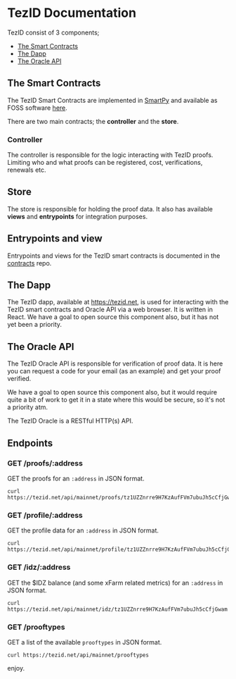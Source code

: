 # TezID Documentation

TezID consist of 3 components;

* [The Smart Contracts](https://github.com/tezid/contracts)
* [The Dapp](https://tezid.net)
* [The Oracle API](#the-oracle-api)

## The Smart Contracts

The TezID Smart Contracts are implemented in [SmartPy](https://smartpy.io/) and available as FOSS software [here](https://github.com/tezid/contracts).

There are two main contracts; the **controller** and the **store**.

### Controller

The controller is responsible for the logic interacting with TezID proofs. Limiting who and what proofs can be registered, cost, verifications, renewals etc. 

## Store

The store is responsible for holding the proof data. It also has available **views** and **entrypoints** for integration purposes.

## Entrypoints and view

Entrypoints and views for the TezID smart contracts is documented in the [contracts](https://github.com/tezid/contracts) repo.

## The Dapp

The TezID dapp, available at https://tezid.net, is used for interacting with the TezID smart contracts and Oracle API via a web browser. It is written in React. We have a goal to open source this component also, but it has not yet been a priority.

## The Oracle API

The TezID Oracle API is responsible for verification of proof data. It is here you can request a code for your email (as an example) and get your proof verified.

We have a goal to open source this component also, but it would require quite a bit of work to get it in a state where this would be secure, so it's not a priority atm.

The TezID Oracle is a RESTful HTTP(s) API.

## Endpoints

### GET /proofs/:address

GET the proofs for an `:address` in JSON format.

```
curl https://tezid.net/api/mainnet/proofs/tz1UZZnrre9H7KzAufFVm7ubuJh5cCfjGwam
```

### GET /profile/:address

GET the profile data for an `:address` in JSON format.

```
curl https://tezid.net/api/mainnet/profile/tz1UZZnrre9H7KzAufFVm7ubuJh5cCfjGwam
```

### GET /idz/:address

GET the $IDZ balance (and some xFarm related metrics) for an `:address` in JSON format.

```
curl https://tezid.net/api/mainnet/idz/tz1UZZnrre9H7KzAufFVm7ubuJh5cCfjGwam
```

### GET /prooftypes

GET a list of the available `prooftypes` in JSON format.

```
curl https://tezid.net/api/mainnet/prooftypes
```

enjoy.
